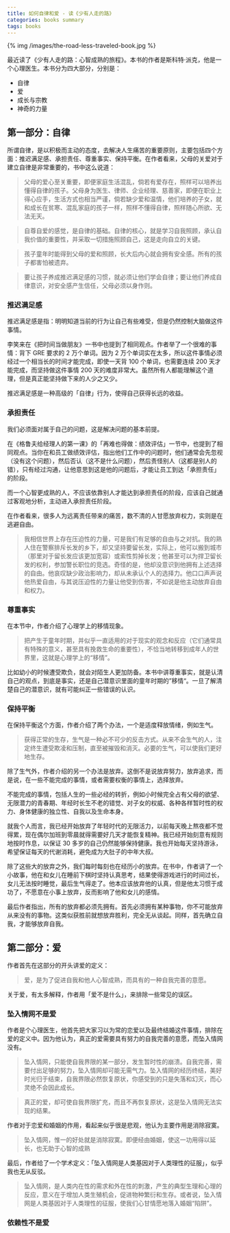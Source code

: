 ```yaml
---
title: 如何自律和爱 - 读《少有人走的路》
categories: books summary
tags: books
---
```


{% img /images/the-road-less-traveled-book.jpg %}

最近读了《少有人走的路：心智成熟的旅程》。本书的作者是斯科特·派克，他是一个心理医生。本书分为四大部分，分别是：

<!--
关于此书，还有一个花絮，我刚开始被微信读书App骗了，买了上面一本同名但是内容完全不一样的书，还好经过曾玥提醒，才找到了正确的书。
-->

 * 自律
 * 爱
 * 成长与宗教
 * 神奇的力量

## 第一部分：自律

所谓自律，是以积极而主动的态度，去解决人生痛苦的重要原则，主要包括四个方面：推迟满足感、承担责任、尊重事实、保持平衡。在作者看来，父母的关爱对于建立自律是非常重要的，书中这么说道：

>父母的爱心至关重要，即便家庭生活混乱，倘若有爱存在，照样可以培养出懂得自律的孩子。父母身为医生、律师、企业经理、慈善家，即便在职业上得心应手，生活方式也相当严谨，倘若缺少爱和温情，他们培养的子女，就和成长在贫寒、混乱家庭的孩子一样，照样不懂得自律，照样随心所欲、无法无天。

>自尊自爱的感觉，是自律的基础。自律的核心，就是学习自我照顾，承认自我价值的重要性，并采取一切措施照顾自己，这是走向自立的关键。

>孩子童年时能得到父母的爱和照顾，长大后内心就会拥有安全感。所有的孩子都害怕被遗弃。

>要让孩子养成推迟满足感的习惯，就必须让他们学会自律；要让他们养成自律意识，对安全感产生信任，父母必须以身作则。

### 推迟满足感

推迟满足感是指：明明知道当前的行为让自己有些难受，但是仍然控制大脑做这件事情。

李笑来在《把时间当做朋友》一书中也提到了相同观点。作者举了一个很难的事情：背下 GRE 要求的 2 万个单词。因为 2 万个单词实在太多，所以这件事情必须经过一个相当长的时间才能完成，即使一天背 100 个单词，也需要连续 200 天才能完成，而坚持做这件事情 200 天的难度非常大。虽然所有人都能理解这个道理，但是真正能坚持做下来的人少之又少。

推迟满足感是一种高级的「自律」行为，使得自己获得长远的收益。

### 承担责任

我们必须面对属于自己的问题，这是解决问题的基本前提。

在《格鲁夫给经理人的第一课》的「再难也得做：绩效评估」一节中，也提到了相同观点。当你在和员工做绩效评估，指出他们工作中的问题时，他们通常会先忽视（没有这个问题），然后否认（这不是什么问题），然后责怪别人（这都是别人的错），只有经过沟通，让他意思到这是他的问题后，才能让员工到达「承担责任」的阶段。

而一个心智更成熟的人，不应该依靠别人才能达到承担责任的阶段，应该自己就通过客观地分析，主动进入承担责任阶段。

在作者看来，很多人为远离责任带来的痛苦，数不清的人甘愿放弃权力，实则是在逃避自由。

>我相信世界上存在压迫性的力量，可是我们有足够的自由与之对抗。我的熟人住在警察排斥长发的乡下，却又坚持要留长发，实际上，他可以搬到城市（那里对于留长发应该更加宽容）或索性剪掉长发；他甚至可以为捍卫留长发的权利，参加警长职位的竞选。奇怪的是，他却没意识到他拥有上述选择的自由。他哀叹缺少政治影响力，却从未承认个人的选择力。他口口声声说他热爱自由，与其说压迫性的力量让他受到伤害，不如说是他主动放弃自由和权力。

### 尊重事实

在本节中，作者介绍了心理学上的移情现象。

>把产生于童年时期，并似乎一直适用的对于现实的观念和反应（它们通常具有特殊的意义，甚至具有挽救生命的重要性），不恰当地转移到成年人的世界里，这就是心理学上的“移情”。

比如幼小的时候遭受欺负，就会对陌生人更加防备。本书中讲尊重事实，就是认清自己的观点，到底是事实，还是自己潜意识里面的童年时期的”移情“。一旦了解清楚自己的潜意识，就有可能纠正一些错误的认识。

### 保持平衡

在保持平衡这个方面，作者介绍了两个办法，一个是适度释放情绪，例如生气。

>获得正常的生存，生气是一种必不可少的反击方式。从来不会生气的人，注定终生遭受欺凌和压制，直至被摧毁和消灭。必要的生气，可以使我们更好地生存。

除了生气外，作者介绍的另一个办法是放弃。这倒不是说放弃努力，放弃追求，而是说，在一些不能完成的事情，或者需要权衡的事情上，选择放弃。

不能完成的事情，包括人生的一些必经的转折，例如小时候完全占有父母的欲望、无限潜力的青春期、年经时长生不老的错觉、对子女的权威、各种各样暂时性的权力、身体健康的独立性、自我以及生命本身。

就我个人而言，我已经开始放弃了年轻时代的无限活力，以前每天晚上熬夜都不觉得累，现在偶尔加班到零晨就得需要好几天才能恢复精神。我已经开始刻意有规则地按时作息，以保证 30 多岁的自己仍然能够保持健康。我也开始每天坚持游泳，希望保证每天的代谢消耗，避免成为大肚子的中年大叔。

除了这些大的放弃之外，我们每时每刻也在经历小的放弃。在书中，作者讲了一个小故事，他在和女儿在睡前下棋时坚持认真思考，结果使得游戏进行的时间过长，女儿无法按时睡觉，最后生气得走了。他本应该放弃他的认真，但是他太习惯于成功了，不愿意在小事上放弃，反而影响了他和女儿的感情。

最后作者指出，所有的放弃都必须先拥有。首先必须拥有某种事物，你不可能放弃从来没有的事物。这类似获胜前就想放弃胜利，完全无从谈起。同样，首先确立自我，才能够放弃自我。

## 第二部分：爱

作者首先在这部分的开头讲爱的定义：

>爱，是为了促进自我和他人心智成熟，而具有的一种自我完善的意愿。

关于爱，有太多解释，作者用「爱不是什么」，来排除一些常见的误区。

### 坠入情网不是爱

作者是个心理医生，他首先把大家习以为常的恋爱以及最终结婚这件事情，排除在爱的定义中。因为他认为，真正的爱需要具有努力的自我完善的意愿，而坠入情网没有。

>坠入情网，只能使自我界限的某一部分，发生暂时性的崩溃。自我完善，需要付出足够的努力，坠入情网却可能无需气力。坠入情网的经历终结，美好时光归于结束，自我界限必然恢复原状，你感受到的只是失落和幻灭，而心灵绝不会因此成长。

>真正的爱，却可使自我界限扩充，而且不再恢复原状，这是坠入情网无法实现的结果。

作者对于恋爱和婚姻的作用，看起来似乎很是悲观，他认为主要作用是消除寂寞。

>坠入情网，惟一的好处就是消除寂寞。即便经由婚姻，使这一功用得以延长，也无助于心智的成熟

最后，作者给了一个学术定义：「坠入情网是人类基因对于人类理性的征服」，似乎我也无从反驳。

>坠入情网，是人类内在性的需求和外在性的刺激，产生的典型生理和心理的反应，意义在于增加人类生殖机会，促进物种繁衍和生存。或者说，坠入情网是人类基因对于人类理性的征服，使我们心甘情愿地落入婚姻“陷阱”。


### 依赖性不是爱






